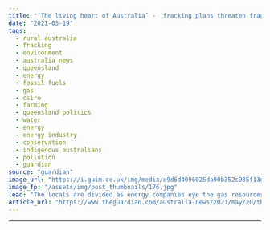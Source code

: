 ```yaml
---
title: "‘The living heart of Australia’ -  fracking plans threaten fragile channel country"
date: "2021-05-19"
tags: 
  - rural australia
  - fracking
  - environment
  - australia news
  - queensland
  - energy
  - fossil fuels
  - gas
  - csiro
  - farming
  - queensland politics
  - water
  - energy
  - energy industry
  - conservation
  - indigenous australians
  - pollution
  - guardian
source: "guardian"
image_url: "https://i.guim.co.uk/img/media/e9d6d4096025da90b352c985f13ef939de4e37ec/0_182_4500_2700/master/4500.jpg?width=460&quality=85&auto=format&fit=max&s=6168744c08af14babf40036ad1f9abc7"
image_fp: "/assets/img/post_thumbnails/176.jpg"
lead: "The locals are divided as energy companies eye the gas resources buried kilometres below the sensitive Queensland floodplain regionRead more of our Modern Outback series hereSign up for email notifications from our Modern Outback seriesDude Kidd’s ut..."
article_url: "https://www.theguardian.com/australia-news/2021/may/20/the-living-heart-of-australia-fracking-plans-threaten-fragile-channel-country"
---
```


---
